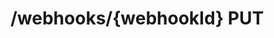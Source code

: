 #  /webhooks/{webhookId} PUT

<api-endpoint openapi-path="../../openapi.yaml" method="PUT" endpoint="/webhooks/{webhookId}"></api-endpoint>